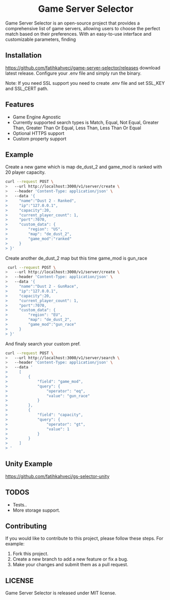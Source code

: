 <h1 align="center">
  Game Server Selector
</h1>


Game Server Selector is an open-source project that provides a comprehensive list of game servers, allowing users to choose the perfect match based on their preferences. With an easy-to-use interface and customizable parameters, finding 

## Installation

https://github.com/fatihkahveci/game-server-selector/releases download latest release. Configure your .env file and simply run the binary.

Note: If you need SSL support you need to create .env file and set SSL_KEY and SSL_CERT path.

## Features

- Game Engine Agnostic
- Currently supported search types is Match, Equal, Not Equal, Greater Than, Greater Than Or Equal, Less Than, Less Than Or Equal
- Optional HTTPS support
- Custom property support


## Example

Create a new game which is map de_dust_2 and game_mod is ranked with 20 player capacity.

```bash
curl --request POST \
>   --url http://localhost:3000/v1/server/create \
>   --header 'Content-Type: application/json' \
>   --data '{
>     "name":"Dust 2 - Ranked",
>     "ip":"127.0.0.1",
>     "capacity":20,
>     "current_player_count": 1,
>     "port":7070,
>     "custom_data": {
>         "region": "US",
>         "map": "de_dust_2",
>         "game_mod":"ranked"
>     }
> }'
```

Create another de_dust_2 map but this time game_mod is gun_race

```bash
 curl --request POST \
>   --url http://localhost:3000/v1/server/create \
>   --header 'Content-Type: application/json' \
>   --data '{
>     "name":"Dust 2 - GunRace",
>     "ip":"127.0.0.1",
>     "capacity":20,
>     "current_player_count": 1,
>     "port":7070,
>     "custom_data": {
>         "region": "EU",
>         "map": "de_dust_2",
>         "game_mod":"gun_race"
>     }
> }'
```

And finaly search your custom pref.

```bash
curl --request POST \
>   --url http://localhost:3000/v1/server/search \
>   --header 'Content-Type: application/json' \
>   --data '
>     [
>         {
>             "field": "game_mod",
>             "query": {
>                 "operator": "eq",
>                 "value": "gun_race"
>             }
>         },
>         {
>             "field": "capacity",
>             "query": {
>                 "operator": "gt",
>                 "value": 1
>             }
>         }
>     ]
> '
```

## Unity Example

https://github.com/fatihkahveci/gs-selector-unity

## TODOS

- Tests..
- More storage support.

## Contributing

If you would like to contribute to this project, please follow these steps. For example:

1. Fork this project.
2. Create a new branch to add a new feature or fix a bug.
3. Make your changes and submit them as a pull request.

## LICENSE

Game Server Selector is released under MIT license.